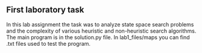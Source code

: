 ## First laboratory task

In this lab assignment the task was to analyze state space search problems and the complexity of various heuristic and non-heuristic search algorithms.
The main program is in the solution.py file. In lab1_files/maps you can find .txt files used to test the program.
